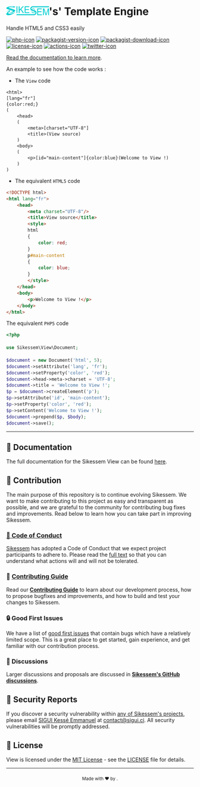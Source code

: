# [<img src="https://github.com/sikessem/art/blob/HEAD/images/logo.svg" alt="Sikessem" height="24" />][sikessem-link]'s' Template Engine

Handle HTML5 and CSS3 easily

[![php-icon]][php-link]
[![packagist-version-icon]][packagist-version-link]
[![packagist-download-icon]][packagist-download-link]
[![license-icon]][license-link]
[![actions-icon]][actions-link]
[![twitter-icon]][twitter-link]

[Read the documentation to learn more][docs-link].

An example to see how the code works :

- The ```View``` code

```view
<html>
[lang="fr"]
{color:red;}
(
    <head>
    (
        <meta>[charset="UTF-8"]
        <title>(View source)
    )
    <body>
    (
        <p>[id="main-content"]{color:blue}(Welcome to View !)
    )
)
```

- The equivalent ```HTML5``` code

```html
<!DOCTYPE html>
<html lang="fr">
    <head>
        <meta charset="UTF-8"/>
        <title>View source</title>
        <style>
        html
        {
            color: red;
        }
        p#main-content
        {
            color: blue;
        }
        </style>
    </head>
    <body>
        <p>Welcome to View !</p>
    </body>
</html>
```

The equivalent ```PHP5``` code

```php
<?php

use Sikessem\View\Document;

$document = new Document('html', 5);
$document->setAttribute('lang', 'fr');
$document->setProperty('color', 'red');
$document->head->meta->charset = 'UTF-8';
$document->title = 'Welcome to View !';
$p = $document->createElement('p');
$p->setAttribute('id', 'main-content');
$p->setProperty('color', 'red');
$p->setContent('Welcome to View !');
$document->prepend($p, $body);
$document->save();
```

***

## 📖 Documentation

The full documentation for the Sikessem View can be found [here][docs-link].

## 👏 Contribution

The main purpose of this repository is to continue evolving Sikessem.
We want to make contributing to this project as easy and transparent as possible,
and we are grateful to the community for contributing bug fixes and improvements.
Read below to learn how you can take part in improving Sikessem.

### [👷 Code of Conduct][conduct-link]

[Sikessem][sikessem-link] has adopted a Code of Conduct that we expect project participants to adhere to.
Please read the [full text][conduct-link] so that you can understand what actions will and will not be tolerated.

### 👥 [Contributing Guide][pr-link]

Read our [**Contributing Guide**][pr-link] to learn about our development process,
how to propose bugfixes and improvements,
and how to build and test your changes to Sikessem.

### 🔒️ Good First Issues

We have a list of [good first issues][gfi] that contain bugs which have a relatively limited scope.
This is a great place to get started, gain experience, and get familiar with our contribution process.

[gfi]: https://github.com/sikessem/view/labels/good%20first%20issue

### 💬 Discussions

Larger discussions and proposals are discussed in [**Sikessem's GitHub discussions**][discuss-link].

## 🔐 Security Reports

If you discover a security vulnerability within [any of Sikessem's projects][sikessem-link],
please email [SIGUI Kessé Emmanuel](https://sigui.ci) at [contact@sigui.ci](mailto:contact@sigui.ci).
All security vulnerabilities will be promptly addressed.

## 📄 License

View is licensed under the  [MIT License](https://opensource.org/licenses/MIT) -
see the [LICENSE][license-link] file for details.

***

<div align="center"><sub>Made with ❤︎ by <a href="https://twitter.com/intent/follow?screen_name=siguici" style="content:url(https://img.shields.io/twitter/follow/siguici.svg?label=@siguici);margin-bottom:-6px">@siguici</a>.</sub></div>

[sikessem-link]: https://github.com/sikessem "Sikessem"

[php-icon]: https://img.shields.io/badge/PHP-8.2-ccc.svg?style=flat&logo=php
[php-link]: https://github.com/sikessem/view/search?l=php "PHP code"

[packagist-version-icon]: https://img.shields.io/packagist/v/sikessem/view
[packagist-version-link]: https://packagist.org/packages/sikessem/view "View Releases"

[packagist-download-icon]: https://img.shields.io/packagist/dt/sikessem/view
[packagist-download-link]: https://packagist.org/packages/sikessem/view "View Downloads"

[actions-icon]: https://github.com/sikessem/view/workflows/CI/badge.svg
[actions-link]: https://github.com/sikessem/view/actions "View status"

[twitter-icon]: https://img.shields.io/twitter/follow/sikessem.svg?label=@SikessemHQ
[twitter-link]: https://twitter.com/intent/follow?screen_name=SikessemHQ "Ping Sikessem"

[license-icon]: https://img.shields.io/badge/license-MIT-blue.svg
[license-link]: https://github.com/sikessem/view/blob/HEAD/LICENSE "View License"

[pr-link]: https://sikessem.github.io/contributions "PRs welcome!"
[conduct-link]: https://sikessem.github.io/code-of-conduct "Sikessem's Code of Conduct"
[discuss-link]: https://github.com/orgs/sikessem/discussions "Sikessem's GitHub discussions"
[docs-link]: https://sikessem.github.io/packages/view "View Documentation"
